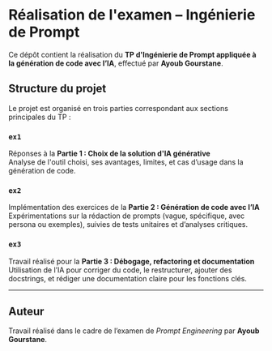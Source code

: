 # Réalisation de l'examen – Ingénierie de Prompt

Ce dépôt contient la réalisation du **TP d'Ingénierie de Prompt appliquée à la génération de code avec l’IA**, effectué par **Ayoub Gourstane**.

## Structure du projet

Le projet est organisé en trois parties correspondant aux sections principales du TP :

###  `ex1`
Réponses à la **Partie 1 : Choix de la solution d'IA générative**  
Analyse de l'outil choisi, ses avantages, limites, et cas d’usage dans la génération de code.

###  `ex2`
Implémentation des exercices de la **Partie 2 : Génération de code avec l’IA**  
Expérimentations sur la rédaction de prompts (vague, spécifique, avec persona ou exemples), suivies de tests unitaires et d’analyses critiques.

###  `ex3`
Travail réalisé pour la **Partie 3 : Débogage, refactoring et documentation**  
Utilisation de l’IA pour corriger du code, le restructurer, ajouter des docstrings, et rédiger une documentation claire pour les fonctions clés.

---

## Auteur

Travail réalisé dans le cadre de l’examen de *Prompt Engineering* par **Ayoub Gourstane**.
